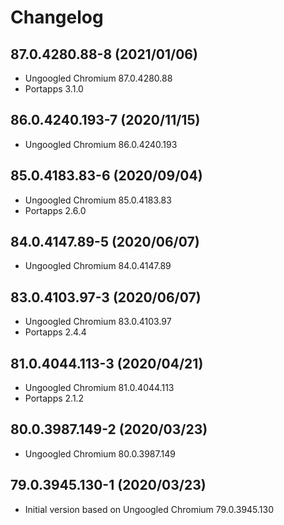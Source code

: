 # Changelog

## 87.0.4280.88-8 (2021/01/06)

* Ungoogled Chromium 87.0.4280.88
* Portapps 3.1.0

## 86.0.4240.193-7 (2020/11/15)

* Ungoogled Chromium 86.0.4240.193

## 85.0.4183.83-6 (2020/09/04)

* Ungoogled Chromium 85.0.4183.83
* Portapps 2.6.0

## 84.0.4147.89-5 (2020/06/07)

* Ungoogled Chromium 84.0.4147.89

## 83.0.4103.97-3 (2020/06/07)

* Ungoogled Chromium 83.0.4103.97
* Portapps 2.4.4

## 81.0.4044.113-3 (2020/04/21)

* Ungoogled Chromium 81.0.4044.113
* Portapps 2.1.2

## 80.0.3987.149-2 (2020/03/23)

* Ungoogled Chromium 80.0.3987.149

## 79.0.3945.130-1 (2020/03/23)

* Initial version based on Ungoogled Chromium 79.0.3945.130
